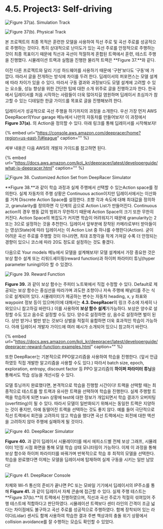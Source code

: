 # 4.5. Project3: Self-driving

![Figure 37\(a\). Simulation Track](../.gitbook/assets/figure-37-a-.png)

![Figure 37\(b\). Physical Track](../.gitbook/assets/figure-37-b-.jpg)

본 프로젝트의 최종 목적은 훈련한 모델을 사용하여 직선 주로 및 곡선 주로를 성공적으로 주행하는 것이다. 특히 상대적으로 난이도가 있는 곡선 주로를 안정적으로 주행하는 것이 최종 목표이기 때문에 직선과 곡선이 적절하게 혼합된 트랙에서 훈련, 테스트 주행을 진행했다. 시뮬레이션 트랙과 실험을 진행한 물리적 트랙은 **Figure 37.**와 같다.

이전 다른 프로젝트와 달리 기성 하드웨어를 사용하기 때문에 ‘구현’보다도 ‘구동’에 가깝다. 따라서 글을 전개하는 방식에 차이를 두려 한다. 딥레이서의 퍼포먼스는 모델 설계에 따라 차이가 있을 수 있다. 따라서 구동 결과와 과정보다도 모델 설계에 고려할 수 있는 요소들, 성능 향상을 위한 간단한 팁에 대한 소개 위주로 글을 진행하고자 한다. 한국에서 딥레이서를 처음 시작하는 사람들이 더욱 많아지길 염원하며 딥레이서 초심자가 참고할 수 있는 디테일한 한글 가이드를 목표로 글을 진행해보려 한다.

딥레이서가 성공적으로 곡선 주행을 하기까지의 과정을 소개한다. 우선 가장 먼저 AWS DeepRacer의Your garage 메뉴에서 나만의 자동차를 만들어보자! 이 과정에서 **Figure 37\(a\).** 의 Action을 정의할 수 있다. 아래 링크를 통해 딥레이서를 시작해보자!

{% embed url="https://console.aws.amazon.com/deepracer/home?region=us-east-1\#league" caption="" %}

세부 내용은 다음 AWS의 개발자 가이드를 참고하면 된다.

{% embed url="https://docs.aws.amazon.com/ko\_kr/deepracer/latest/developerguide/what-is-deepracer.html" caption="" %}

![Figure 38. Customized Action Set from DeepRacer Simulator](../.gitbook/assets/figure-38.png)

**Figure 38.**과 같이 학습 과정과 실제 주행에서 선택할 수 있는Action space를 정의한다. 실제 자동차의 주행 상황은 Continuous action이지만 딥레이서에서는 이산화를 거쳐 Discrete Action Space를 설정한다. 조향 각과 속도에 대해 최대값을 정의하고, granularity를 정의하면 각 단계의 곱으로 Action List가 만들어진다. Continuous action의 경우 행동 값의 범위가 무한하기 때문에 Action Space의 크기 또한 무한히 커진다. Action Space의 복잡도가 커지면 학습이 어려워지기 때문에 granularity는 2 또는 3으로 설정하는 것을 추천한다. 딥레이서 앞부분에 장착된 카메라로부터 받아들이는 영상\(State\)에 따라 딥레이서는 이 Action List 중 하나를 수행한다\(Action\). 굳이 어려운 곡선 주로를 주행할 것이 아니라면, 최대 조향각을 작게 가져갈 수록 더 안정되는 경향이 있으니 코스에 따라 20도 정도로 설정하는 것도 좋겠다.

다음으로 Your models 메뉴에서 모델을 설계해보자! 모델 설계에서 가장 중요한 것은 보상 함수 설계 또는 리워드셰이핑\(reward function\)과 하이퍼 파라미터 튜닝\(hyper parameter tuning\)이라 할 수 있겠다.

![Figure 39. Reward Function](../.gitbook/assets/figure-39.png)

**Figure 39.** 과 같이 보상 함수는 주피터 노트북에서 직접 수정할 수 있다. Default로 제공되는 보상 함수는 중심선을 따라가며 과도한 조향이나 저속 주행에 패널티를 주는 식으로 설계되어 있다. 시뮬레이터가 제공하는 변수는 자동차 heading, x, y 좌표와 waypoint 정보 등이 있으며\(이에 대해서는 **4.3. DeepRacer**의 링크 주소에 자세히 나와있으니 참고하길 바란다.\) 이를 사용하여 **보상 함수 설계**가가능하다. 보상은 양수로 설정할 수도 있고 음수로 설정할 수도 있다. 양수로 설정하면 상, 음수로 설정하면 벌이 된다. 상만 받거나 벌만 받는 것보다 상벌을 적절히 융합하면 더욱 효과적인 학습이 가능하다. 아래 딥레이서 개발자 가이드에 여러 예시가 소개되어 있으니 참고하기 바란다.

{% embed url="https://docs.aws.amazon.com/ko\_kr/deepracer/latest/developerguide/deepracer-reward-function-examples.html" caption="" %}

또한 DeepRacer는 기본적으로 PPO알고리즘을 사용하여 학습을 진행한다. \(앞서 언급하였듯 직접 개발한 알고리즘을 사용할 수도 있다.\) 따라서 batch size, epoch, exploration, entropy, discount factor 등 PPO 알고리즘의 **하이퍼 파라미터 튜닝**을 통해서도 학습 성능을 개선시킬 수 있다.

모델 튜닝까지 완료했다면, 본격적으로 학습을 진행할 시간이다! 트랙을 선택할 때는 최종적으로 테스트를 할 트랙과 유사한 트랙을 선택하여 학습을 진행한다. 실제 주행할 트랙을 학습하게 되면 train 상황에 test에 대한 정보가 개입되면서 학습 결과가 오버피팅\(overfitting\)이 될 수 있다. 따라서 모델이 일반화되기 위해서는 동일한 트랙은 지양하는 것이 좋지만, 아예 동떨어진 트랙을 선택하는 것도 좋지 않다. 예를 들어 극단적으로 직선 트랙에서 회전을 고려하지 않고 학습을 했다면 곡선 트랙에서는 회전에 대한 액션을 고려하지 않아 주행에 실패하게 될 것이다.

![Figure 40. DeepRacer Simulator](../.gitbook/assets/figure-40.png)

**Figure 40.** 과 같이 딥레이서 시뮬레이터를 에서 에피소드별 전체 보상 그래프, 시뮬레이터 1인칭 시점 화면을 통해 모델 학습 상태 모니터링이 가능하다. 이제 이 과정을 통해 보상 함수와 하이퍼 파라미터를 바꿔가며 반복적으로 학습 후 최적의 모델을 선택한다. 학습을 완료했다면 이제는 모델을 딥레이서에 탑재하여 실제 구동을 시키는 일만 남았다!

![Figure 41. DeepRacer Console](../.gitbook/assets/figure-41.png)

차체와 Wi-fi 통신의 준비가 끝나면 PC 또는 모바일 기기에서 딥레이서의 IP주소를 통해 **Figure 41.** 과 같이 딥레이서 자체 콘솔에 접근할 수 있다. 실제 주행 테스트는 **Figure 37\(b\).**의 트랙에서 진행하였으며, 직선과 곡선 주로가 적절히 섞여있어 주행 테스트에 적합하다고 판단하였다. 시뮬레이션 트랙보다 센터 라인의 간격이 조금 넓다는 차이점에도 불구하고 곡선 주로를 성공적으로 주행하였다. 함께 장착되어 있는 라이다\(Lidar\) 센서도 함께 사용하여 학습한 결과 주변 책상과의 충돌 위기 상황에서 collision avoidance를 잘 수행하는 모습도 확인할 수 있었다.


